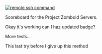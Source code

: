 [![remote ssh command](https://github.com/br3ntor/zomboid-scoreboard-nextjs/actions/workflows/action.yml/badge.svg)](https://github.com/br3ntor/zomboid-scoreboard-nextjs/actions/workflows/action.yml)

Scoreboard for the Project Zomboid Servers.

Okay it's working can I haz updated badge?

More tests...

This last try before I give up this method
